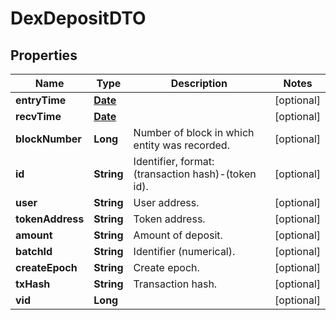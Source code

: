 

# DexDepositDTO

## Properties

Name | Type | Description | Notes
------------ | ------------- | ------------- | -------------
**entryTime** | [**Date**](Date.md) |  |  [optional]
**recvTime** | [**Date**](Date.md) |  |  [optional]
**blockNumber** | **Long** | Number of block in which entity was recorded. |  [optional]
**id** | **String** | Identifier, format: (transaction hash)-(token id). |  [optional]
**user** | **String** | User address. |  [optional]
**tokenAddress** | **String** | Token address. |  [optional]
**amount** | **String** | Amount of deposit. |  [optional]
**batchId** | **String** | Identifier (numerical). |  [optional]
**createEpoch** | **String** | Create epoch. |  [optional]
**txHash** | **String** | Transaction hash. |  [optional]
**vid** | **Long** |  |  [optional]




